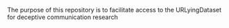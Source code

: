 The purpose of this repository is to facilitate access to the URLyingDataset for deceptive communication research
